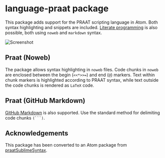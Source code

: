 # language-praat package

This package adds support for the PRAAT scripting language in Atom. Both syntax highlighting and snippets are included. [Literate programming](http://www.literateprogramming.com) is also possible, both using `noweb` and `markdown` syntax.

![Screenshot](https://github.com/stefanocoretta/language-praat/blob/master/praat-syntax.png?raw=true)

## Praat (Noweb)

The package allows syntax highlighting in `noweb` files. Code chunks in `noweb` are enclosed between the begin (`<<*>>=`) and end (`@`) markers.
Text within chunk markers is highlighted according to PRAAT syntax, while text outside the code chunks is rendered as `LaTeX` code.

## Praat (GitHub Markdown)

[GitHub Markdown](https://guides.github.com/features/mastering-markdown/) is also supported. Use the standard method for delimiting code chunks ````(```)````.

## Acknowledgements

This package has been converted to an Atom package from [praatSublimeSyntax](https://github.com/mauriciofigueroa/praatSublimeSyntax.git).
